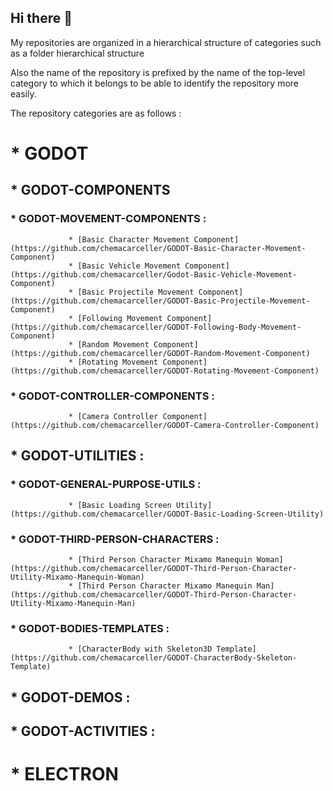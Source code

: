 ## Hi there 👋

My repositories are organized in a hierarchical structure of categories such as a folder hierarchical structure

Also the name of the repository is prefixed by the name of the top-level category to which it belongs to be able to identify the repository more easily.

The repository categories are as follows :

# * GODOT
##     * GODOT-COMPONENTS
###         * GODOT-MOVEMENT-COMPONENTS :
                 * [Basic Character Movement Component](https://github.com/chemacarceller/GODOT-Basic-Character-Movement-Component)
                 * [Basic Vehicle Movement Component](https://github.com/chemacarceller/Godot-Basic-Vehicle-Movement-Component)
                 * [Basic Projectile Movement Component](https://github.com/chemacarceller/GODOT-Basic-Projectile-Movement-Component)
                 * [Following Movement Component](https://github.com/chemacarceller/GODOT-Following-Body-Movement-Component)
                 * [Random Movement Component](https://github.com/chemacarceller/GODOT-Random-Movement-Component)
                 * [Rotating Movement Component](https://github.com/chemacarceller/GODOT-Rotating-Movement-Component)
###         * GODOT-CONTROLLER-COMPONENTS :
                 * [Camera Controller Component](https://github.com/chemacarceller/GODOT-Camera-Controller-Component)
##     * GODOT-UTILITIES :
###         * GODOT-GENERAL-PURPOSE-UTILS :
                 * [Basic Loading Screen Utility](https://github.com/chemacarceller/GODOT-Basic-Loading-Screen-Utility)
###         * GODOT-THIRD-PERSON-CHARACTERS :
                 * [Third Person Character Mixamo Manequin Woman](https://github.com/chemacarceller/GODOT-Third-Person-Character-Utility-Mixamo-Manequin-Woman)
                 * [Third Person Character Mixamo Manequin Man](https://github.com/chemacarceller/GODOT-Third-Person-Character-Utility-Mixamo-Manequin-Man)
###         * GODOT-BODIES-TEMPLATES :
                 * [CharacterBody with Skeleton3D Template](https://github.com/chemacarceller/GODOT-CharacterBody-Skeleton-Template)
##     * GODOT-DEMOS :
##     * GODOT-ACTIVITIES :                
# * ELECTRON
  <!--
* UNREAL
     * UNREAL-ACTIVITIES :
     * UNREAL-DEMOS :
* UNITY
     * UNITY-ACTIVITIES :
     * UNITY-DEMOS :
-->
